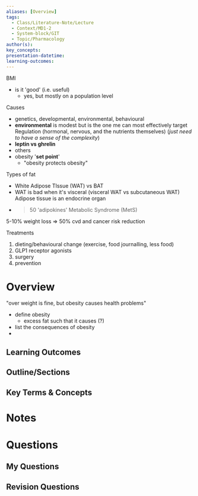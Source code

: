 ```yaml
---
aliases: [Overview]
tags:
  - Class/Literature-Note/Lecture
  - Context/MD1-2
  - System-block/GIT
  - Topic/Pharmacology
author(s): 
key_concepts: 
presentation-datetime: 
learning-outcomes:
---
```


BMI
- is it 'good' (i.e. useful) 
	- yes, but mostly on a population level

Causes
- genetics, developmental, environmental, behavioural
- **environmental** is modest but is the one me can most effectively target
Regulation (hormonal, nervous, and the nutrients themselves) (*just need to have a sense of the complexity*)
- **leptin vs ghrelin**
- others
- obesity '**set point**'
	- "obesity protects obesity"

Types of fat
- White Adipose TIssue (WAT) vs BAT
- WAT is bad when it's visceral (visceral WAT vs subcutaneous WAT)
Adipose tissue is an endocrine organ
- >50 'adipokines'
Metabolic Syndrome (MetS)

5-10% weight loss => 50% cvd and cancer risk reduction

Treatments
1. dieting/behavioural change (exercise, food journalling, less food)
2. GLP1 receptor agonists
3. surgery
4. prevention
# Overview
"over weight is fine, but obesity causes health problems"
- define obesity
	- excess fat such that it causes (?)
- list the consequences of obesity
- 
## Learning Outcomes

## Outline/Sections

## Key Terms & Concepts


# Notes


# Questions

## My Questions
## Revision Questions




